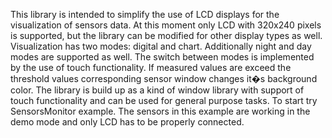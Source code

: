 This library is intended to simplify the use of LCD displays for the visualization of sensors data. At this moment only LCD with 320x240 pixels is supported, but the library can be modified for other display types as well. 
Visualization has two modes: digital and chart. Additionally night and day modes are supported as well. The switch between modes is implemented by the use of touch functionality.
If measured values are exceed the threshold values corresponding sensor window changes it�s background color.
The library is build up as a kind of window library with support of touch functionality and can be used for general purpose tasks.
To start try SensorsMonitor example. The sensors in this example are working in the demo mode and only LCD has to be properly connected.
